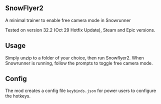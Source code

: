 ## SnowFlyer2

A minimal trainer to enable free camera mode in Snowrunner

Tested on version 32.2 (Oct 29 Hotfix Update),  Steam and Epic versions.

## Usage

Simply unzip to a folder of your choice, then run Snowflyer2.
When Snowrunner is running, follow the prompts to toggle free camera mode.

## Config

The mod creates a config file `keybinds.json` for power users to configure the hotkeys.